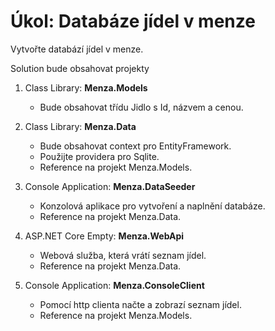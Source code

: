 # Úkol: Databáze jídel v menze

Vytvořte databází jídel v menze.

Solution bude obsahovat projekty

1. Class Library: **Menza.Models**

    - Bude obsahovat třídu Jidlo s Id, názvem a cenou.
   
3. Class Library: **Menza.Data**
  
   - Bude obsahovat context pro EntityFramework.
   - Použijte providera pro Sqlite.
   - Reference na projekt Menza.Models.
   
6. Console Application: **Menza.DataSeeder**

   - Konzolová aplikace pro vytvoření a naplnění databáze.
   - Reference na projekt Menza.Data.
   
8. ASP.NET Core Empty: **Menza.WebApi**
  
    - Webová služba, která vrátí seznam jídel.
    - Reference na projekt Menza.Data.
      
11. Console Application: **Menza.ConsoleClient**

    - Pomocí http clienta načte a zobrazí seznam jídel.
    - Reference na projekt Menza.Models.
